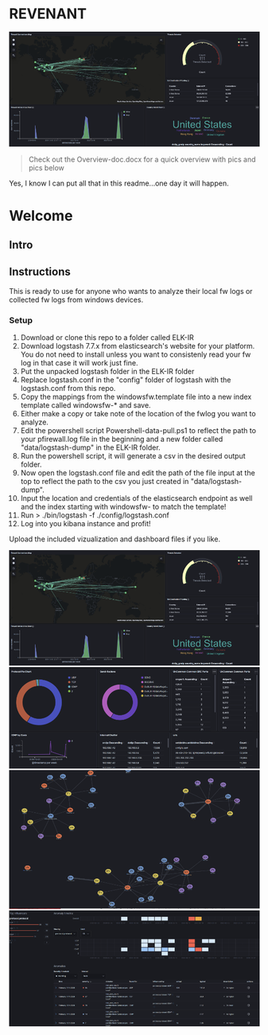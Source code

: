 # REVENANT


![Screenshot 0](assets/img/mdt-hackathon0.png)

> Check out the Overview-doc.docx for a quick overview with pics and pics below

Yes, I know I can put all that in this readme...one day it will happen.

# Welcome
## Intro

## Instructions

This is ready to use for anyone who wants to analyze their local fw logs or collected fw logs from windows devices.

### Setup
1. Download or clone this repo to a folder called ELK-IR
2. Download logstash 7.7.x from elasticsearch's website for your platform. You do not need to install unless you want to consistenly read your fw log in that case it will work just fine.
3. Put the unpacked logstash folder in the ELK-IR folder
4. Replace logstash.conf in the "config" folder of logstash with the logstash.conf from this repo.
5. Copy the mappings from the windowsfw.template file into a new index template called windowsfw-* and save.
6. Either make a copy or take note of the location of the fwlog you want to analyze.
7. Edit the powershell script Powershell-data-pull.ps1 to reflect the path to your pfirewall.log file in the beginning and a new folder called "data/logstash-dump" in the ELK-IR folder.
8. Run the powershell script, it will generate a csv in the desired output folder.
9. Now open the logstash.conf file and edit the path of the file input at the top to reflect the path to the csv you just created in "data/logstash-dump".
10. Input the location and credentials of the elasticsearch endpoint as well and the index starting with windowsfw- to match the template!
11. Run > ./bin/logstash -f ./config/logstash.conf
12. Log into you kibana instance and profit!

Upload the included vizualization and dashboard files if you like.

![Screenshot 0](assets/img/mdt-hackathon0.png)
![Screenshot 1](assets/img/mdt-hackathon1.png)
![Screenshot 2](assets/img/mdt-hackathon2.png)
![Screenshot 2](assets/img/mdt-hackathon3.png)
